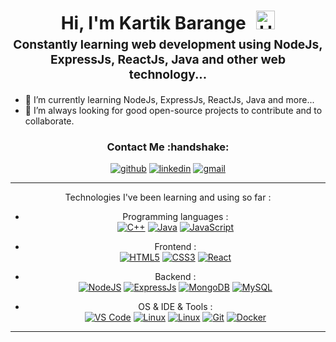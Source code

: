 <h1 style="text-align: center;margin-bottom: 5px;">Hi, I'm Kartik Barange <img src="https://raw.githubusercontent.com/iampavangandhi/iampavangandhi/master/gifs/Hi.gif" alt="Hi" style="width: 30px;margin-left: 10px;"></h1>
<h3 style="font-size: 1.2rem; text-align: center;margin: 0 0 20px 0;">Constantly learning web development using NodeJs, ExpressJs, ReactJs, Java and other web technology... </h3>

- 🌱 I’m currently learning NodeJs, ExpressJs, ReactJs, Java and more...
- 🚀 I’m always looking for good open-source projects to contribute and to collaborate.  

<div align="center">
<h3>Contact Me :handshake:</h3>
<a href="https://github.com/kartik6314" target="_blank"><img src="https://img.shields.io/badge/-kartik6314-black?logo=github&style=flat-square" alt="github"/></a>
<a href="https://www.linkedin.com/in/kartik-barange/" target="_blank"><img src="https://img.shields.io/badge/-kartik6314-blue?logo=linkedin&style=flat-square" alt="linkedin"></a>
<a href="mailto:kartik.barange@gmail.com"><img src="https://img.shields.io/badge/-kartik.barange@gmail.com-red?logo=gmail&logoColor=white&style=flat-square" alt="gmail"/></a>


------
Technologies I've been learning and using so far :

- Programming languages : <br />
      [![C++](https://img.shields.io/badge/-C++-eee?style=for-the-badge&logo=c%2B%2B&logoColor=blue)]()
    [![Java](https://img.shields.io/badge/-Java-eee?style=for-the-badge&logo=java&logoColor=red)]()
    [![JavaScript](https://img.shields.io/badge/-JavaScript-eee?style=for-the-badge&logo=javascript&logoColor=DD9C25)]()
- Frontend : <br />
    [![HTML5](http://img.shields.io/badge/-HTML5-eee?style=for-the-badge&logo=html5&logoColor=E34F26)]()
    [![CSS3](http://img.shields.io/badge/-CSS3-eee?style=for-the-badge&logo=css3&logoColor=E34F26)]()
    [![React](https://img.shields.io/badge/-React-eee?style=for-the-badge&logo=react&logoColor=0088cc)]()
  
- Backend : <br />
    [![NodeJS](http://img.shields.io/badge/-NodeJS-eee?style=for-the-badge&logo=data:image/png;base64,iVBORw0KGgoAAAANSUhEUgAAAA4AAAAOCAMAAAAolt3jAAAAgVBMVEUzmTMzkTM0mDQslSwtlS00mzQAAAA7nTsymDIzmDMwmDAymTIzmDMzmTMzmDMzmDMzlzM0mTQzmTMzmTMzmTMzmTMzmTM0mjQ1nDUxlzEymDIzmTMzmTMzmTMzmTMzmTMwlzAzmTMzmTMzmTMzmTMzmTMzmTM0mTQzmTMzmTP///8ybrFJAAAAKXRSTlMAAAAAAAAAAAAAAA9RxlIRBjSR6/7vmzkIAyd21Nt8JwMauPwrKvlQxcV6L9IAAABUSURBVAjXY2RgZGTkYGQEUl8ZwUx2EAUSZfz0jVESSPEygMAXkIgiIyMbAwT8+v+fUeU/jAfkMzKqMjLDuX//k8ZFMwrNIjRnoDkS7AUZxqcQLwAA4+0cex8ENfMAAAAASUVORK5CYII=)]()
    [![ExpressJs](https://img.shields.io/badge/-Express_Js-eee?style=for-the-badge&logo=expressjs&logoColor=red)]()
      [![MongoDB](https://img.shields.io/badge/-MongoDB-eee?style=for-the-badge&logo=mongodb&logoColor=47A248)]()
    [![MySQL](http://img.shields.io/badge/-MySQL-eee?style=for-the-badge&logo=mysql&logoColor=4479A1)]()
- OS & IDE & Tools : <br />
    [![VS Code](http://img.shields.io/badge/-VS%20Code-eee?style=for-the-badge&logo=visual-studio-code&logoColor=007ACC)]()
    [![Linux](http://img.shields.io/badge/-Linux-eee?style=for-the-badge&logo=linux&logoColor=D67A10)]()
    [![Linux](http://img.shields.io/badge/-Windows-eee?style=for-the-badge&logo=windows&logoColor=blue)]()
    [![Git](http://img.shields.io/badge/-Git-eee?style=for-the-badge&logo=git&logoColor=F05032)]()
    [![Docker](https://img.shields.io/badge/-Docker-eee?style=for-the-badge&logo=docker&logoColor=430098)]()


------

